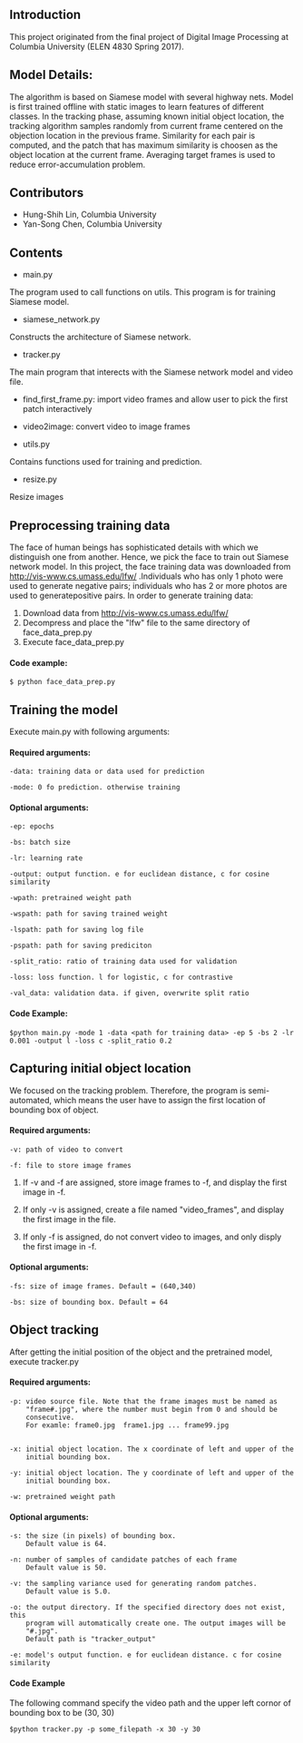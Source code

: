 ## Introduction
This project originated from the final project of Digital Image Processing at Columbia University (ELEN 4830 Spring 2017).

## Model Details:
The algorithm is based on Siamese model with several highway nets. Model is first trained offline with
static images to learn features of different classes. In the tracking phase, assuming known initial object location, the tracking algorithm samples randomly from current frame centered on the objection location in the previous frame. Similarity for each pair is computed, and the patch that has maximum similarity is choosen as the object location at the current frame. Averaging target frames is used to reduce error-accumulation problem. 

## Contributors
* Hung-Shih Lin,  Columbia University
* Yan-Song Chen,  Columbia University

## Contents

* main.py

The program used to call functions on utils. This program is for training Siamese model.

* siamese_network.py

Constructs the architecture of Siamese network.

* tracker.py

The main program that interects with the Siamese network model and video file.

* find_first_frame.py: import video frames and allow user to pick the first patch interactively

* video2image: convert video to image frames

* utils.py

Contains functions used for training and prediction.

* resize.py

Resize images

## Preprocessing training data
The face of human beings has sophisticated details with which we distinguish one from another. Hence, we pick the face to train out 
Siamese network model. In this project, the face training data was downloaded from http://vis-www.cs.umass.edu/lfw/ .Individuals who 
has only 1 photo were used to generate negative pairs; individuals who has 2 or more photos are used to generatepositive pairs. 
In order to generate training data:

1. Download data from http://vis-www.cs.umass.edu/lfw/
2. Decompress and place the "lfw" file to the same directory of face_data_prep.py
3. Execute face_data_prep.py

#### Code example:
    $ python face_data_prep.py

## Training the model
Execute main.py with following arguments:

#### Required arguments: 
    -data: training data or data used for prediction

    -mode: 0 fo prediction. otherwise training

#### Optional arguments:
    -ep: epochs
    
    -bs: batch size
    
    -lr: learning rate
    
    -output: output function. e for euclidean distance, c for cosine similarity
    
    -wpath: pretrained weight path
    
    -wspath: path for saving trained weight
    
    -lspath: path for saving log file
    
    -pspath: path for saving prediciton
    
    -split_ratio: ratio of training data used for validation
    
    -loss: loss function. l for logistic, c for contrastive
    
    -val_data: validation data. if given, overwrite split ratio

#### Code Example:
    $python main.py -mode 1 -data <path for training data> -ep 5 -bs 2 -lr 0.001 -output l -loss c -split_ratio 0.2

## Capturing initial object location
We focused on the tracking problem. Therefore, the program is semi-automated, which means the user have to assign the
first location of bounding box of object.

#### Required arguments:
    -v: path of video to convert

    -f: file to store image frames

1. If -v and -f are assigned, store image frames to -f, and display the first image in -f.

2. If only -v is assigned, create a file named "video_frames", and display the first image in the file.

3. If only -f is assigned, do not convert video to images, and only disply the first image in -f.

#### Optional arguments:
    -fs: size of image frames. Default = (640,340)

    -bs: size of bounding box. Default = 64

## Object tracking
After getting the initial position of the object and the pretrained model, execute tracker.py

#### Required arguments:
    -p: video source file. Note that the frame images must be named as 
        "frame#.jpg", where the number must begin from 0 and should be 
        consecutive. 
        For examle: frame0.jpg  frame1.jpg ... frame99.jpg


    -x: initial object location. The x coordinate of left and upper of the 
        initial bounding box.

    -y: initial object location. The y coordinate of left and upper of the
        initial bounding box.

    -w: pretrained weight path


#### Optional arguments:
    -s: the size (in pixels) of bounding box. 
        Default value is 64.

    -n: number of samples of candidate patches of each frame
        Default value is 50.

    -v: the sampling variance used for generating random patches.
        Default value is 5.0.

    -o: the output directory. If the specified directory does not exist, this
        program will automatically create one. The output images will be
        "#.jpg".
        Default path is "tracker_output"

    -e: model's output function. e for euclidean distance. c for cosine similarity

#### Code Example
The following command specify the video path and the upper left cornor of bounding 
box to be (30, 30)

    $python tracker.py -p some_filepath -x 30 -y 30 

